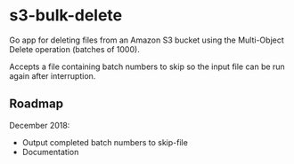 # s3-bulk-delete

Go app for deleting files from an Amazon S3 bucket using the Multi-Object Delete operation (batches of 1000).

Accepts a file containing batch numbers to skip so the input file can be run again after interruption.

## Roadmap

December 2018:

* Output completed batch numbers to skip-file
* Documentation

